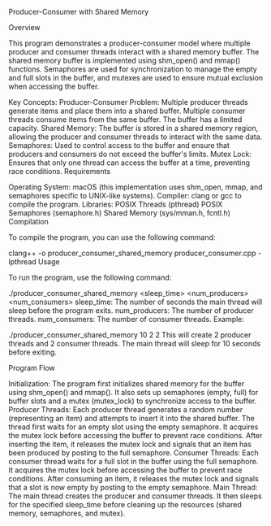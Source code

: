 Producer-Consumer with Shared Memory

Overview

This program demonstrates a producer-consumer model where multiple producer and consumer threads interact with a shared memory buffer. The shared memory buffer is implemented using shm_open() and mmap() functions. Semaphores are used for synchronization to manage the empty and full slots in the buffer, and mutexes are used to ensure mutual exclusion when accessing the buffer.

Key Concepts:
Producer-Consumer Problem: Multiple producer threads generate items and place them into a shared buffer. Multiple consumer threads consume items from the same buffer. The buffer has a limited capacity.
Shared Memory: The buffer is stored in a shared memory region, allowing the producer and consumer threads to interact with the same data.
Semaphores: Used to control access to the buffer and ensure that producers and consumers do not exceed the buffer's limits.
Mutex Lock: Ensures that only one thread can access the buffer at a time, preventing race conditions.
Requirements

Operating System: macOS (this implementation uses shm_open, mmap, and semaphores specific to UNIX-like systems).
Compiler: clang or gcc to compile the program.
Libraries:
POSIX Threads (pthread)
POSIX Semaphores (semaphore.h)
Shared Memory (sys/mman.h, fcntl.h)
Compilation

To compile the program, you can use the following command:

clang++ -o producer_consumer_shared_memory producer_consumer.cpp -lpthread
Usage

To run the program, use the following command:

./producer_consumer_shared_memory <sleep_time> <num_producers> <num_consumers>
sleep_time: The number of seconds the main thread will sleep before the program exits.
num_producers: The number of producer threads.
num_consumers: The number of consumer threads.
Example:

./producer_consumer_shared_memory 10 2 2
This will create 2 producer threads and 2 consumer threads. The main thread will sleep for 10 seconds before exiting.

Program Flow

Initialization:
The program first initializes shared memory for the buffer using shm_open() and mmap().
It also sets up semaphores (empty, full) for buffer slots and a mutex (mutex_lock) to synchronize access to the buffer.
Producer Threads:
Each producer thread generates a random number (representing an item) and attempts to insert it into the shared buffer.
The thread first waits for an empty slot using the empty semaphore.
It acquires the mutex lock before accessing the buffer to prevent race conditions.
After inserting the item, it releases the mutex lock and signals that an item has been produced by posting to the full semaphore.
Consumer Threads:
Each consumer thread waits for a full slot in the buffer using the full semaphore.
It acquires the mutex lock before accessing the buffer to prevent race conditions.
After consuming an item, it releases the mutex lock and signals that a slot is now empty by posting to the empty semaphore.
Main Thread:
The main thread creates the producer and consumer threads.
It then sleeps for the specified sleep_time before cleaning up the resources (shared memory, semaphores, and mutex).
